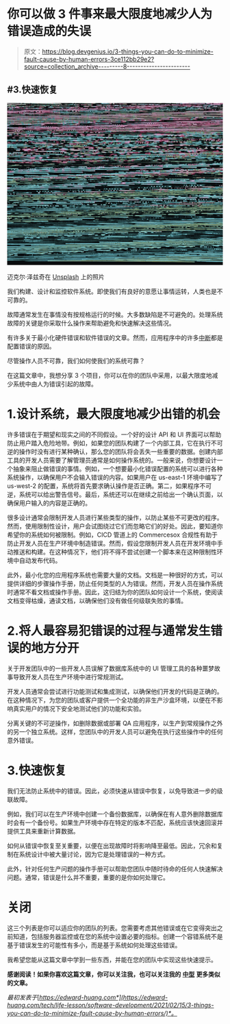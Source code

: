 # 你可以做 3 件事来最大限度地减少人为错误造成的失误

> 原文：<https://blog.devgenius.io/3-things-you-can-do-to-minimize-fault-cause-by-human-errors-3ce112bb29e2?source=collection_archive---------8----------------------->

## #3.快速恢复

![](img/04b7ef066c8ea6a6069684183ce26d46.png)

迈克尔·泽兹奇在 [Unsplash](https://unsplash.com?utm_source=medium&utm_medium=referral) 上的照片

我们构建、设计和监控软件系统。即使我们有良好的意愿让事情运转，人类也是不可靠的。

故障通常发生在事情没有按规格运行的时候。大多数缺陷是不可避免的。处理系统故障的关键是你采取什么操作来帮助避免和快速解决这些情况。

有许多关于最小化硬件错误和软件错误的文章。然而，应用程序中的许多[中断](https://variety.com/2019/digital/news/facebook-apologizes-outages-server-configuration-error-1203163429/)都是配置错误的原因。

尽管操作人员不可靠，我们如何使我们的系统可靠？

在这篇文章中，我想分享 3 个项目，你可以在你的团队中采用，以最大限度地减少系统中由人为错误引起的故障。

# 1.设计系统，最大限度地减少出错的机会

许多错误在于期望和现实之间的不同假设。一个好的设计 API 和 UI 界面可以帮助防止用户踏入危险地带。例如，如果您的团队构建了一个内部工具，它在执行不可逆的操作时没有进行某种确认，那么您的团队将会丢失一些重要的数据。创建内部工具的开发人员需要了解管理员通常是如何操作系统的。一般来说，你想要设计一个抽象来阻止做错误的事情。例如，一个想要最小化错误配置的系统可以进行各种系统操作，以确保用户不会输入错误的内容。如果用户在 us-east-1 环境中编写了 us-west-2 的配置，系统将首先要求确认操作是否正确。第二，如果程序不可逆，系统可以给出警告信号。最后，系统还可以在继续之前给出一个确认页面，以确保用户输入的内容是正确的。

很多设计通常会限制开发人员进行某些类型的操作，以防止某些不可更改的程序。然而，使用限制性设计，用户会试图绕过它们而忽略它们的好处。因此，要知道你希望你的系统如何被限制。例如，CICD 管道上的 Commercesox 合规性有助于防止开发人员在生产环境中制造错误。然而，假设您限制开发人员在开发环境中手动推送和构建。在这种情况下，他们将不得不尝试创建一个脚本来在这种限制性环境中自动发布代码。

此外，最小化您的应用程序系统也需要大量的文档。文档是一种很好的方式，可以提供详细的步骤操作手册，防止任何类型的人为错误。然而，开发人员在操作系统时通常不看文档或操作手册。因此，这归结为你的团队如何设计一个系统，使阅读文档变得枯燥，通读文档，以确保他们没有做任何级联失败的事情。

# 2.将人最容易犯错误的过程与通常发生错误的地方分开

关于开发团队中的一些开发人员误解了数据库系统中的 UI 管理工具的各种噩梦故事导致开发人员在生产环境中进行常规测试。

开发人员通常会尝试进行功能测试和集成测试，以确保他们开发的代码是正确的。在这种情况下，为您的团队或客户提供一个全功能的非生产沙盒环境，以便在不影响真实用户的情况下安全地测试他们的功能和实验。

分离关键的不可逆操作，如删除数据或部署 QA 应用程序，以生产到常规操作之外的另一个独立系统。这样，您团队中的开发人员可以避免在执行这些操作中的任何意外错误。

# 3.快速恢复

我们无法防止系统中的错误。因此，必须快速从错误中恢复，以免导致进一步的级联故障。

例如，我们可以在生产环境中创建一个备份数据库，以确保在有人意外删除数据库时会有一个备份号。如果生产环境中存在特定的版本不匹配，系统应该快速回滚并提供工具来重新计算数据。

如何从错误中恢复至关重要，以便在出现故障时将影响降至最低。因此，冗余和复制在系统设计中被大量讨论，因为它是处理错误的一种方式。

此外，针对任何生产问题的操作手册可以帮助您团队中随时待命的任何人快速解决问题。通常，错误是什么并不重要，重要的是你如何处理它。

# 关闭

这三个列表是你可以适应你的团队的列表。您需要考虑其他错误或在它变得突出之前知道，包括服务器监控或在您的系统中设置必要的指标。创建一个容错系统不是基于错误发生的可能性有多小，而是基于系统如何处理这些错误。

我希望您能从这篇文章中学到一些东西，并能在您的团队中实现这些快速提示。

**感谢阅读！如果你喜欢这篇文章，你可以关注我，也可以关注我的** [**中型**](https://medium.com/@edwardgunawan880) **更多类似的文章。**

*最初发表于*[*https://edward-huang.com*](https://edward-huang.com/tech/life-lesson/software-development/2021/02/15/3-things-you-can-do-to-minimize-fault-cause-by-human-errors/)*。*